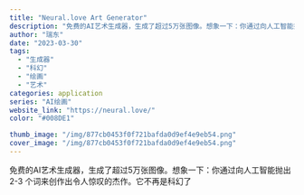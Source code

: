 ```yaml
---
title: "Neural.love Art Generator"
description: "免费的AI艺术生成器，生成了超过5万张图像。想象一下：你通过向人工智能抛出 2-3 个词来创作出令人惊叹的杰作。它不再是"
author: "瑞东"
date: "2023-03-30"
tags:
  - "生成器"
  - "科幻"
  - "绘画"
  - "艺术"
categories: application
series: "AI绘画"
website_link: "https://neural.love/"
color: "#008DE1"

thumb_image: "/img/877cb0453f0f721bafda0d9ef4e9eb54.png"
cover_image: "/img/877cb0453f0f721bafda0d9ef4e9eb54.png"
---
```


免费的AI艺术生成器，生成了超过5万张图像。想象一下：你通过向人工智能抛出 2-3 个词来创作出令人惊叹的杰作。它不再是科幻了